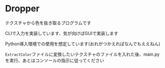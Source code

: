 # Dropper
 
テクスチャから色を抜き取るプログラムです

CLIで入力を実装しています、気が向けばGUIで実装します

Python導入環境での使用を想定しています(おれがつかえればなんでもええねん)

`ExtractColor`ファイルに変換したいテクスチャのファイルを入れた後、main.pyを実行、あとはコンソールの指示に従ってください
